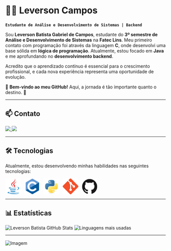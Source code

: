 # 🧑‍💻 Leverson Campos  

**`Estudante de Análise e Desenvolvimento de Sistemas | Backend`**

Sou **Leverson Batista Gabriel de Campos**, estudante do **3º semestre de Análise e Desenvolvimento de Sistemas** na **Fatec Lins**. Meu primeiro contato com programação foi através da linguagem **C**, onde desenvolvi uma base sólida em **lógica de programação**. Atualmente, estou focado em **Java** e me aprofundando no **desenvolvimento backend**.

Acredito que o aprendizado contínuo é essencial para o crescimento profissional, e cada nova experiência representa uma oportunidade de evolução.

📌 **Bem-vindo ao meu GitHub!** Aqui, a jornada é tão importante quanto o destino. 🚀  


---

## 📫 Contato  

<p align="left">
   <a href="https://instagram.com/levsz__" target="_blank">
      <img src="https://img.shields.io/badge/-Instagram-%23E4405F?style=for-the-badge&logo=instagram&logoColor=white">
   </a>
   <a href="https://www.linkedin.com/in/leverson-batista-28687a316" target="_blank">
      <img src="https://img.shields.io/badge/-LinkedIn-%230077B5?style=for-the-badge&logo=linkedin&logoColor=white">
   </a>
</p>

---

## 🛠️ Tecnologias  

Atualmente, estou desenvolvendo minhas habilidades nas seguintes tecnologias:  

<div style="display: flex; flex-wrap: wrap; gap: 10px;">
  <img src="https://raw.githubusercontent.com/devicons/devicon/master/icons/java/java-original.svg" alt="Java" width="50">
  <img src="https://raw.githubusercontent.com/devicons/devicon/master/icons/c/c-original.svg" alt="C" width="50">
   <img src="https://raw.githubusercontent.com/devicons/devicon/master/icons/python/python-original.svg" alt="Python" width="50">
  <img src="https://raw.githubusercontent.com/devicons/devicon/master/icons/git/git-original.svg" alt="Git" width="50">
  <img src="https://raw.githubusercontent.com/devicons/devicon/master/icons/github/github-original.svg" alt="GitHub" width="50" >
</div>

---

## 📊 Estatísticas  

<div align="left">  
  <img width="49%" height="195px" src="https://github-readme-stats.vercel.app/api?username=levbatista&show_icons=true&count_private=true&hide_border=true&title_color=00bfbf&icon_color=00bfbf&text_color=c9d1d9&bg_color=0d1117" alt="Leverson Batista GitHub Stats">
  <img width="49%" height="195px" src="https://github-readme-stats.vercel.app/api/top-langs/?username=levbatista&layout=compact&hide_border=true&title_color=00bfbf&text_color=c9d1d9&bg_color=0d1117" alt="Linguagens mais usadas">
</div>

---

<!-- GIF -->
<p align="left">
  <img align="center" src="https://github.com/VariableBee/VariableBee/assets/77739311/4e9f41af-6b57-49a7-b15a-74322e96b4d7" alt="Imagem">
</p>
